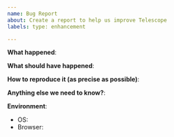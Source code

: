 ```yaml
---
name: Bug Report
about: Create a report to help us improve Telescope
labels: type: enhancement

---
```


<!-- Please use this template while reporting a bug and provide as much info as possible. Thanks!
-->


**What happened**:

**What should have happened**:

**How to reproduce it (as precise as possible)**:

**Anything else we need to know?**:

**Environment**:
- OS:
- Browser: 
